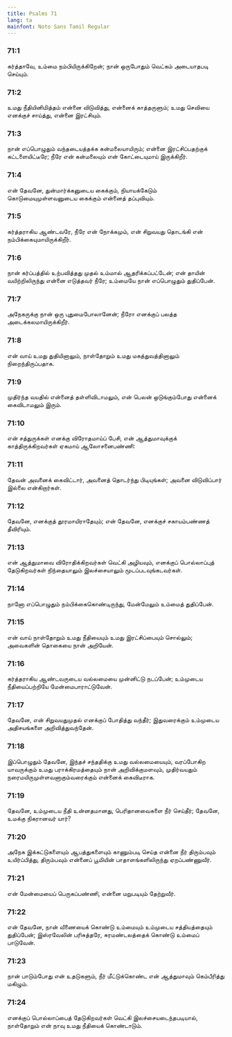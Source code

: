 ```yaml
---
title: Psalms 71
lang: ta
mainfont: Noto Sans Tamil Regular
---
```


###  71:1

கர்த்தாவே, உம்மை நம்பியிருக்கிறேன்; நான் ஒருபோதும் வெட்கம் அடையாதபடி செய்யும்.

###  71:2

உமது நீதியினிமித்தம் என்னை விடுவித்து, என்னைக் காத்தருளும்; உமது செவியை எனக்குச் சாய்த்து, என்னை இரட்சியும்.

###  71:3

நான் எப்பொழுதும் வந்தடையத்தக்க கன்மலையாயிரும்; என்னை இரட்சிப்பதற்குக் கட்டளையிட்டீரே; நீரே என் கன்மலையும் என் கோட்டையுமாய் இருக்கிறீர்.

###  71:4

என் தேவனே, துன்மார்க்கனுடைய கைக்கும், நியாயக்கேடும் கொடுமையுமுள்ளவனுடைய கைக்கும் என்னைத் தப்புவியும்.

###  71:5

கர்த்தராகிய ஆண்டவரே, நீரே என் நோக்கமும், என் சிறுவயது தொடங்கி என் நம்பிக்கையுமாயிருக்கிறீர்.

###  71:6

நான் கர்ப்பத்தில் உற்பவித்தது முதல் உம்மால் ஆதரிக்கப்பட்டேன்; என் தாயின் வயிற்றிலிருந்து என்னை எடுத்தவர் நீரே; உம்மையே நான் எப்பொழுதும் துதிப்பேன்.

###  71:7

அநேகருக்கு நான் ஒரு புதுமைபோலானேன்; நீரோ எனக்குப் பலத்த அடைக்கலமாயிருக்கிறீர்.

###  71:8

என் வாய் உமது துதியினாலும், நாள்தோறும் உமது மகத்துவத்தினாலும் நிறைந்திருப்பதாக.

###  71:9

முதிர்ந்த வயதில் என்னைத் தள்ளிவிடாமலும், என் பெலன் ஒடுங்கும்போது என்னைக் கைவிடாமலும் இரும்.

###  71:10

என் சத்துருக்கள் எனக்கு விரோதமாய்ப் பேசி, என் ஆத்துமாவுக்குக் காத்திருக்கிறவர்கள் ஏகமாய் ஆலோசனைபண்ணி:

###  71:11

தேவன் அவனைக் கைவிட்டார், அவனைத் தொடர்ந்து பிடியுங்கள்; அவனை விடுவிப்பார் இல்லை என்கிறார்கள்.

###  71:12

தேவனே, எனக்குத் தூரமாயிராதேயும்; என் தேவனே, எனக்குச் சகாயம்பண்ணத் தீவிரியும்.

###  71:13

என் ஆத்துமாவை விரோதிக்கிறவர்கள் வெட்கி அழியவும், எனக்குப் பொல்லாப்புத் தேடுகிறவர்கள் நிந்தையாலும் இலச்சையாலும் மூடப்படவுங்கடவர்கள்.

###  71:14

நானோ எப்பொழுதும் நம்பிக்கைகொண்டிருந்து, மேன்மேலும் உம்மைத் துதிப்பேன்.

###  71:15

என் வாய் நாள்தோறும் உமது நீதியையும் உமது இரட்சிப்பையும் சொல்லும்; அவைகளின் தொகையை நான் அறியேன்.

###  71:16

கர்த்தராகிய ஆண்டவருடைய வல்லமையை முன்னிட்டு நடப்பேன்; உம்முடைய நீதியைப்பற்றியே மேன்மைபாராட்டுவேன்.

###  71:17

தேவனே, என் சிறுவயதுமுதல் எனக்குப் போதித்து வந்தீர்; இதுவரைக்கும் உம்முடைய அதிசயங்களை அறிவித்துவந்தேன்.

###  71:18

இப்பொழுதும் தேவனே, இந்தச் சந்ததிக்கு உமது வல்லமையையும், வரப்போகிற யாவருக்கும் உமது பராக்கிரமத்தையும் நான் அறிவிக்குமளவும், முதிர்வயதும் நரைமயிருமுள்ளவனாகும்வரைக்கும் என்னைக் கைவிடீராக.

###  71:19

தேவனே, உம்முடைய நீதி உன்னதமானது, பெரிதானவைகளை நீர் செய்தீர்; தேவனே, உமக்கு நிகரானவர் யார்?

###  71:20

அநேக இக்கட்டுகளையும் ஆபத்துகளையும் காணும்படி செய்த என்னை நீர் திரும்பவும் உயிர்ப்பித்து, திரும்பவும் என்னைப் பூமியின் பாதாளங்களிலிருந்து ஏறப்பண்ணுவீர்.

###  71:21

என் மேன்மையைப் பெருகப்பண்ணி, என்னை மறுபடியும் தேற்றுவீர்.

###  71:22

என் தேவனே, நான் வீணையைக் கொண்டு உம்மையும் உம்முடைய சத்தியத்தையும் துதிப்பேன்; இஸ்ரவேலின் பரிசுத்தரே, சுரமண்டலத்தைக் கொண்டு உம்மைப் பாடுவேன்.

###  71:23

நான் பாடும்போது என் உதடுகளும், நீர் மீட்டுக்கொண்ட என் ஆத்துமாவும் கெம்பீரித்து மகிழும்.

###  71:24

எனக்குப் பொல்லாப்பைத் தேடுகிறவர்கள் வெட்கி இலச்சையடைந்தபடியால், நாள்தோறும் என் நாவு உமது நீதியைக் கொண்டாடும்.

